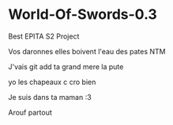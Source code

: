# World-Of-Swords-0.3
Best EPITA S2 Project

Vos daronnes elles boivent l'eau des pates
NTM

J'vais git add ta grand mere la pute

yo les chapeaux c cro bien

Je suis dans ta maman :3 

Arouf partout